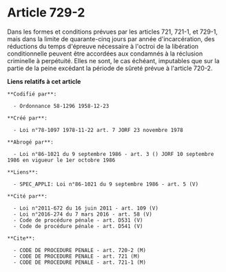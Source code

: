 # Article 729-2

Dans les formes et conditions prévues par les articles 721, 721-1, et 729-1, mais dans la limite de quarante-cinq jours par
année d'incarcération, des réductions du temps d'épreuve nécessaire à l'octroi de la libération conditionnelle peuvent être
accordées aux condamnés à la réclusion criminelle à perpétuité. Elles ne sont, le cas échéant, imputables que sur la partie
de la peine excédant la période de sûreté prévue à l'article 720-2.

**Liens relatifs à cet article**

	**Codifié par**:

	  - Ordonnance 58-1296 1958-12-23

	**Créé par**:

	  - Loi n°78-1097 1978-11-22 art. 7 JORF 23 novembre 1978

	**Abrogé par**:

	  - Loi n°86-1021 du 9 septembre 1986 - art. 3 () JORF 10 septembre 1986 en vigueur le 1er octobre 1986

	**Liens**:

	  - SPEC_APPLI: Loi n°86-1021 du 9 septembre 1986 - art. 5 (V)

	**Cité par**:

	  - Loi n°2011-672 du 16 juin 2011 - art. 109 (V)
	  - Loi n°2016-274 du 7 mars 2016 - art. 58 (V)
	  - Code de procédure pénale - art. D531 (V)
	  - Code de procédure pénale - art. D541 (V)

	**Cite**:

	  - CODE DE PROCEDURE PENALE - art. 720-2 (M)
	  - CODE DE PROCEDURE PENALE - art. 721 (M)
	  - CODE DE PROCEDURE PENALE - art. 721-1 (M)
